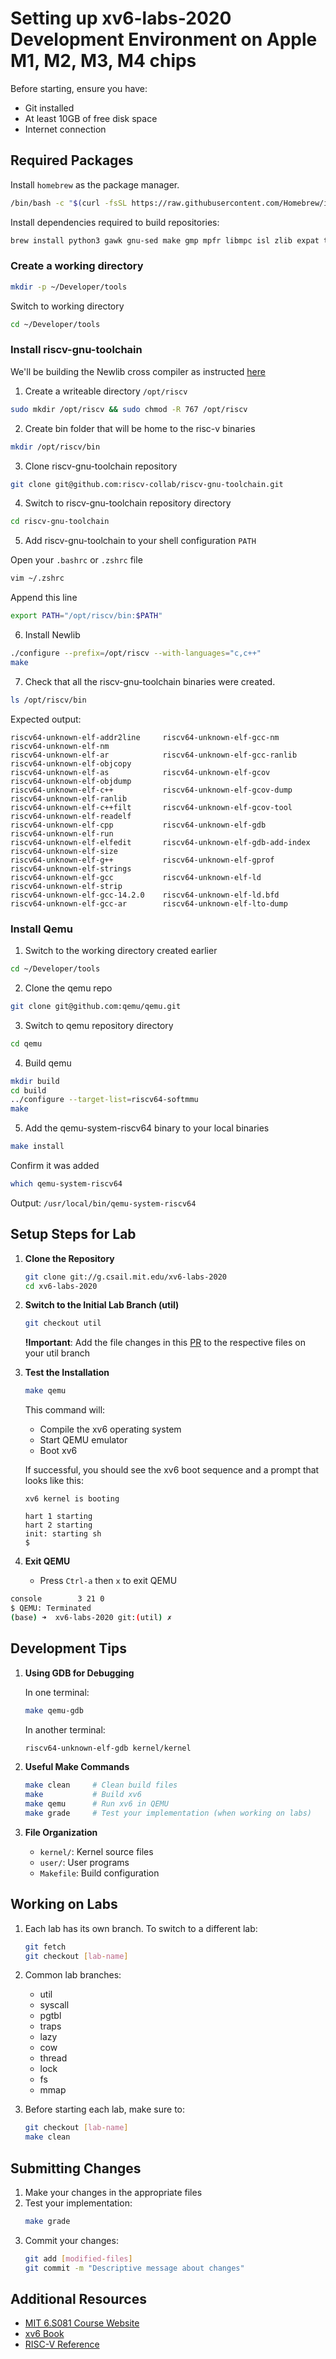 # Setting up xv6-labs-2020 Development Environment on Apple M1, M2, M3, M4 chips

Before starting, ensure you have:
- Git installed
- At least 10GB of free disk space
- Internet connection

## Required Packages

Install `homebrew` as the package manager.
```bash
/bin/bash -c "$(curl -fsSL https://raw.githubusercontent.com/Homebrew/install/HEAD/install.sh)"
```

Install dependencies required to build repositories:
```bash
brew install python3 gawk gnu-sed make gmp mpfr libmpc isl zlib expat texinfo flock libslirp glib gcc pkg-config pixman libmpc-devel libmpdclient capstone gnutls libpng libjpeg jpeg-turbo libusb libssh
```

### Create a working directory
```bash
mkdir -p ~/Developer/tools
```

Switch to working directory
```bash
cd ~/Developer/tools
```

### Install riscv-gnu-toolchain

We'll be building the Newlib cross compiler as instructed [here](https://github.com/riscv-collab/riscv-gnu-toolchain?tab=readme-ov-file#installation-newlib)

1. Create a writeable directory `/opt/riscv`
```bash
sudo mkdir /opt/riscv && sudo chmod -R 767 /opt/riscv
```

2. Create bin folder that will be home to the risc-v binaries
```bash
mkdir /opt/riscv/bin
```

3. Clone riscv-gnu-toolchain repository
```bash
git clone git@github.com:riscv-collab/riscv-gnu-toolchain.git
```

4. Switch to riscv-gnu-toolchain repository directory
```bash
cd riscv-gnu-toolchain
```

5. Add riscv-gnu-toolchain to your shell configuration `PATH`

Open your `.bashrc` or `.zshrc` file
```bash
vim ~/.zshrc
```

Append this line
```bash
export PATH="/opt/riscv/bin:$PATH"
```

6. Install Newlib
```bash
./configure --prefix=/opt/riscv --with-languages="c,c++"
make
```

7. Check that all the riscv-gnu-toolchain binaries were created.
```bash
ls /opt/riscv/bin
```

Expected output:
```
riscv64-unknown-elf-addr2line     riscv64-unknown-elf-gcc-nm        riscv64-unknown-elf-nm
riscv64-unknown-elf-ar            riscv64-unknown-elf-gcc-ranlib    riscv64-unknown-elf-objcopy
riscv64-unknown-elf-as            riscv64-unknown-elf-gcov          riscv64-unknown-elf-objdump
riscv64-unknown-elf-c++           riscv64-unknown-elf-gcov-dump     riscv64-unknown-elf-ranlib
riscv64-unknown-elf-c++filt       riscv64-unknown-elf-gcov-tool     riscv64-unknown-elf-readelf
riscv64-unknown-elf-cpp           riscv64-unknown-elf-gdb           riscv64-unknown-elf-run
riscv64-unknown-elf-elfedit       riscv64-unknown-elf-gdb-add-index riscv64-unknown-elf-size
riscv64-unknown-elf-g++           riscv64-unknown-elf-gprof         riscv64-unknown-elf-strings
riscv64-unknown-elf-gcc           riscv64-unknown-elf-ld            riscv64-unknown-elf-strip
riscv64-unknown-elf-gcc-14.2.0    riscv64-unknown-elf-ld.bfd
riscv64-unknown-elf-gcc-ar        riscv64-unknown-elf-lto-dump
```


### Install Qemu

1. Switch to the working directory created earlier
```bash
cd ~/Developer/tools
```

2. Clone the qemu repo
```bash
git clone git@github.com:qemu/qemu.git
```

3. Switch to qemu repository directory
```bash
cd qemu
```

4. Build qemu
```bash
mkdir build
cd build
../configure --target-list=riscv64-softmmu
make
```

5. Add the qemu-system-riscv64 binary to your local binaries
```bash
make install
```

Confirm it was added
```bash
which qemu-system-riscv64
```

Output: `/usr/local/bin/qemu-system-riscv64`


## Setup Steps for Lab

1. **Clone the Repository**
   ```bash
   git clone git://g.csail.mit.edu/xv6-labs-2020
   cd xv6-labs-2020
   ```

2. **Switch to the Initial Lab Branch (util)**
   ```bash
   git checkout util
   ```

   **!Important**:
   Add the file changes in this [PR](https://github.com/mit-pdos/xv6-riscv/pull/62) to the respective files on your util branch

3. **Test the Installation**
   ```bash
   make qemu
   ```

   This command will:
   - Compile the xv6 operating system
   - Start QEMU emulator
   - Boot xv6

   If successful, you should see the xv6 boot sequence and a prompt that looks like this:
   ```
   xv6 kernel is booting

   hart 1 starting
   hart 2 starting
   init: starting sh
   $
   ```

4. **Exit QEMU**
   - Press `Ctrl-a` then `x` to exit QEMU

  ```bash
  console        3 21 0
  $ QEMU: Terminated
  (base) ➜  xv6-labs-2020 git:(util) ✗
  ```

## Development Tips

1. **Using GDB for Debugging**

   In one terminal:
   ```bash
   make qemu-gdb
   ```

   In another terminal:
   ```bash
   riscv64-unknown-elf-gdb kernel/kernel
   ```

2. **Useful Make Commands**
   ```bash
   make clean     # Clean build files
   make           # Build xv6
   make qemu      # Run xv6 in QEMU
   make grade     # Test your implementation (when working on labs)
   ```

3. **File Organization**
   - `kernel/`: Kernel source files
   - `user/`: User programs
   - `Makefile`: Build configuration

## Working on Labs

1. Each lab has its own branch. To switch to a different lab:
   ```bash
   git fetch
   git checkout [lab-name]
   ```

2. Common lab branches:
   - util
   - syscall
   - pgtbl
   - traps
   - lazy
   - cow
   - thread
   - lock
   - fs
   - mmap

3. Before starting each lab, make sure to:
   ```bash
   git checkout [lab-name]
   make clean
   ```

## Submitting Changes

1. Make your changes in the appropriate files
2. Test your implementation:
   ```bash
   make grade
   ```
3. Commit your changes:
   ```bash
   git add [modified-files]
   git commit -m "Descriptive message about changes"
   ```

## Additional Resources

- [MIT 6.S081 Course Website](https://pdos.csail.mit.edu/6.828/2020/schedule.html)
- [xv6 Book](https://pdos.csail.mit.edu/6.828/2020/xv6/book-riscv-rev1.pdf)
- [RISC-V Reference](https://github.com/riscv/riscv-isa-manual)
